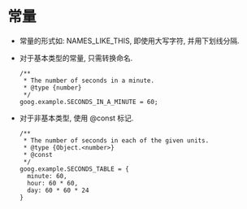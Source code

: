 # 常量

- 常量的形式如: NAMES_LIKE_THIS, 即使用大写字符, 并用下划线分隔.

- 对于基本类型的常量, 只需转换命名.

  ```
  /**
   * The number of seconds in a minute.
   * @type {number}
   */
  goog.example.SECONDS_IN_A_MINUTE = 60;
  ```

- 对于非基本类型, 使用 @const 标记.

  ```
  /**
   * The number of seconds in each of the given units.
   * @type {Object.<number>}
   * @const
   */
  goog.example.SECONDS_TABLE = {
    minute: 60,
    hour: 60 * 60,
    day: 60 * 60 * 24
  }
  ```
